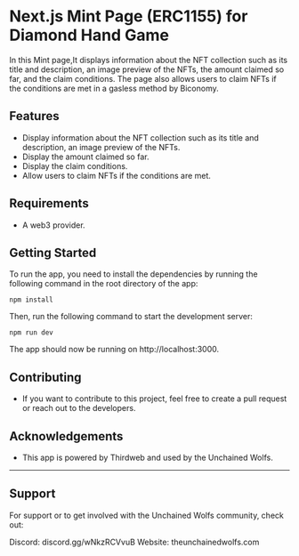 # Next.js Mint Page (ERC1155) for Diamond Hand Game 

In this Mint page,It displays information about the NFT collection such as its title and description, an image preview of the NFTs, the amount claimed so far, and the claim conditions. The page also allows users to claim NFTs if the conditions are met in a gasless method by Biconomy.

## Features

- Display information about the NFT collection such as its title and description, an image preview of the NFTs.
- Display the amount claimed so far.
- Display the claim conditions.
- Allow users to claim NFTs if the conditions are met.

## Requirements
- A web3 provider.

## Getting Started
To run the app, you need to install the dependencies by running the following command in the root directory of the app:
```
npm install
```
Then, run the following command to start the development server:
```
npm run dev
```
The app should now be running on http://localhost:3000.

## Contributing
- If you want to contribute to this project, feel free to create a pull request or reach out to the developers.

## Acknowledgements
- This app is powered by Thirdweb and used by the Unchained Wolfs.
---

## Support

For support or to get involved with the Unchained Wolfs community, check out:

Discord: discord.gg/wNkzRCVvuB
Website: theunchainedwolfs.com
